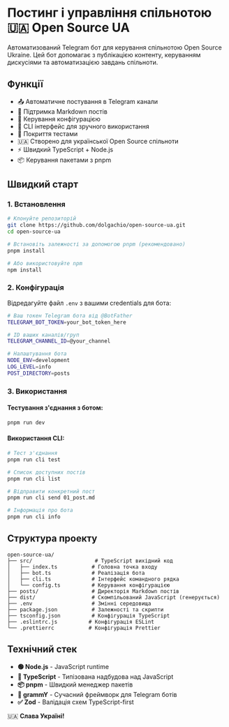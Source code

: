 # Постинг і управління спільнотою 🇺🇦 Open Source UA

Автоматизований Telegram бот для керування спільнотою Open Source Ukraine. Цей бот допомагає з публікацією контенту, керуванням дискусіями та автоматизацією завдань спільноти.

## Функції

- 📤 Автоматичне постування в Telegram канали
- 📝 Підтримка Markdown постів
- 🔧 Керування конфігурацією
- 🚀 CLI інтерфейс для зручного використання
- 🧪 Покриття тестами
- 🇺🇦 Створено для української Open Source спільноти
- ⚡ Швидкий TypeScript + Node.js
- 📦 Керування пакетами з pnpm

## Швидкий старт

### 1. Встановлення

```bash
# Клонуйте репозиторій
git clone https://github.com/dolgachio/open-source-ua.git
cd open-source-ua

# Встановіть залежності за допомогою pnpm (рекомендовано)
pnpm install

# Або використовуйте npm
npm install
```

### 2. Конфігурація

Відредагуйте файл `.env` з вашими credentials для бота:

```bash
# Ваш токен Telegram бота від @BotFather
TELEGRAM_BOT_TOKEN=your_bot_token_here

# ID ваших каналів/груп
TELEGRAM_CHANNEL_ID=@your_channel

# Налаштування бота
NODE_ENV=development
LOG_LEVEL=info
POST_DIRECTORY=posts
```

### 3. Використання

#### Тестування з'єднання з ботом:
```bash
pnpm run dev
```

#### Використання CLI:
```bash
# Тест з'єднання
pnpm run cli test

# Список доступних постів
pnpm run cli list

# Відправити конкретний пост
pnpm run cli send 01_post.md

# Інформація про бота
pnpm run cli info
```

## Структура проекту

```
open-source-ua/
├── src/                    # TypeScript вихідний код
│   ├── index.ts           # Головна точка входу
│   ├── bot.ts             # Реалізація бота
│   ├── cli.ts             # Інтерфейс командного рядка
│   └── config.ts          # Керування конфігурацією
├── posts/                 # Директорія Markdown постів
├── dist/                  # Скомпільований JavaScript (генерується)
├── .env                   # Змінні середовища
├── package.json           # Залежності та скрипти
├── tsconfig.json          # Конфігурація TypeScript
├── .eslintrc.js          # Конфігурація ESLint
└── .prettierrc           # Конфігурація Prettier
```

## Технічний стек

- **🟢 Node.js** - JavaScript runtime
- **🔷 TypeScript** - Типізована надбудова над JavaScript
- **📦 pnpm** - Швидкий менеджер пакетів
- **🤖 grammY** - Сучасний фреймворк для Telegram ботів
- **✅ Zod** - Валідація схем TypeScript-first

🇺🇦 **Слава Україні!**
